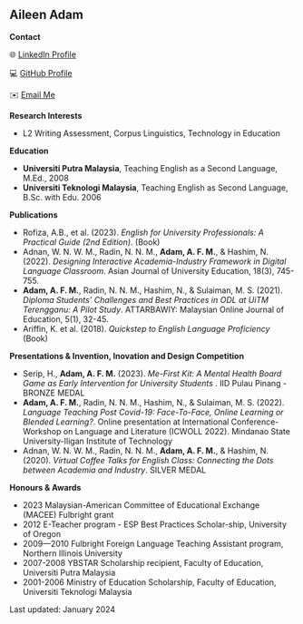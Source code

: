## Aileen Adam


**Contact**

<p>🌐 <a href="https://www.linkedin.com/in/aileenadam/">LinkedIn Profile</a></p>
<p>💻 <a href="https://github.com/aileenadam">GitHub Profile</a></p>
<p>✉️ <a href="mailto:aileenfarida@gmail.com">Email Me</a></p>

**Research Interests**
  - L2 Writing Assessment, Corpus Linguistics, Technology in Education

**Education**

- **Universiti Putra Malaysia**, Teaching English as a Second Language, M.Ed., 2008
- **Universiti Teknologi Malaysia**, Teaching English as Second Language, B.Sc. with Edu. 2006

**Publications**

- Rofiza, A.B., et al. (2023). _English for University Professionals: A Practical Guide (2nd Edition)_. (Book)
- Adnan, W. N. W. M., Radin, N. N. M., **Adam, A. F. M.**, & Hashim, N. (2022). _Designing Interactive Academia-Industry Framework in Digital Language Classroom_. Asian Journal of University Education, 18(3), 745-755.
- **Adam, A. F. M.**, Radin, N. N. M., Hashim, N., & Sulaiman, M. S. (2021). _Diploma Students’ Challenges and Best Practices in ODL at UiTM Terengganu: A Pilot Study_. ATTARBAWIY: Malaysian Online Journal of Education, 5(1), 32-45.
- Ariffin, K. et al. (2018). _Quickstep to English Language Proficiency_ (Book)

**Presentations & Invention, Inovation and Design Competition**

- Serip, H., **Adam, A. F. M.** (2023). _Me-First Kit: A Mental Health Board Game as Early Intervention for University Students_ . IID Pulau Pinang - BRONZE MEDAL
- **Adam, A. F. M.**, Radin, N. N. M., Hashim, N., & Sulaiman, M. S. (2022). _Language Teaching Post Covid-19: Face-To-Face, Online Learning or Blended Learning?_. Online presentation at International Conference-Workshop on Language and Literature (ICWOLL 2022). Mindanao State University-Iligan Institute of Technology
- Adnan, W. N. W. M., Radin, N. N. M., **Adam, A. F. M.**, & Hashim, N. (2020). _Virtual Coffee Talks for English Class: Connecting the Dots between Academia and Industry_. SILVER MEDAL

**Honours & Awards**

- 2023 Malaysian-American Committee of Educational Exchange (MACEE) Fulbright grant
- 2012 E-Teacher program - ESP Best Practices Scholar-ship, University of Oregon
- 2009—2010 Fulbright Foreign Language Teaching Assistant program, Northern Illinois University
- 2007-2008 YBSTAR Scholarship recipient, Faculty of Education, Universiti Putra Malaysia
- 2001-2006 Ministry of Education Scholarship, Faculty of Education, Universiti Teknologi Malaysia

<p> Last updated: January 2024</p>
